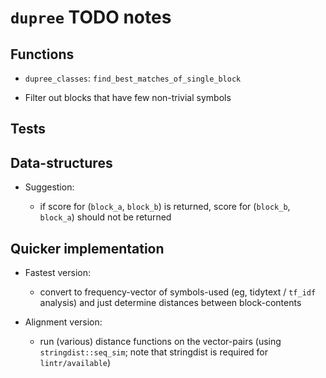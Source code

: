 # `dupree` TODO notes

## Functions

- `dupree_classes`: `find_best_matches_of_single_block`

- Filter out blocks that have few non-trivial symbols

## Tests

## Data-structures

- Suggestion:

    - if score for (`block_a`, `block_b`) is returned, score for (`block_b`,
    `block_a`) should not be returned

## Quicker implementation

- Fastest version:

    - convert to frequency-vector of symbols-used (eg, tidytext / `tf_idf`
    analysis) and just determine distances between block-contents

- Alignment version:

    - run (various) distance functions on the vector-pairs (using
    `stringdist::seq_sim`; note that stringdist is required for
    `lintr/available`)
